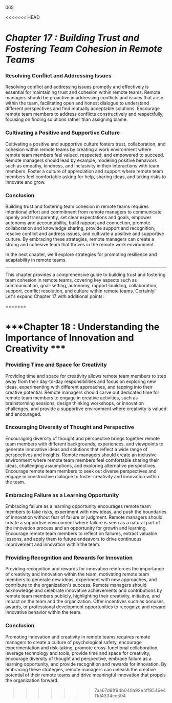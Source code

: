 065

<<<<<<< HEAD

# ***Chapter 17 : Building Trust and Fostering Team Cohesion in Remote Teams***


### **Resolving Conflict and Addressing Issues**

Resolving conflict and addressing issues promptly and effectively is essential for maintaining trust and cohesion within remote teams. Remote managers should be proactive in addressing conflicts and issues that arise within the team, facilitating open and honest dialogue to understand different perspectives and find mutually acceptable solutions. Encourage remote team members to address conflicts constructively and respectfully, focusing on finding solutions rather than assigning blame.

### **Cultivating a Positive and Supportive Culture**

Cultivating a positive and supportive culture fosters trust, collaboration, and cohesion within remote teams by creating a work environment where remote team members feel valued, respected, and empowered to succeed. Remote managers should lead by example, modeling positive behaviors such as empathy, kindness, and inclusivity in their interactions with team members. Foster a culture of appreciation and support where remote team members feel comfortable asking for help, sharing ideas, and taking risks to innovate and grow.

### **Conclusion**

Building trust and fostering team cohesion in remote teams requires intentional effort and commitment from remote managers to communicate openly and transparently, set clear expectations and goals, empower autonomy and accountability, build rapport and connection, promote collaboration and knowledge sharing, provide support and recognition, resolve conflict and address issues, and cultivate a positive and supportive culture. By embracing these strategies, remote managers can create a strong and cohesive team that thrives in the remote work environment.

In the next chapter, we'll explore strategies for promoting resilience and adaptability in remote teams.

---

This chapter provides a comprehensive guide to building trust and fostering team cohesion in remote teams, covering key aspects such as communication, goal-setting, autonomy, rapport-building, collaboration, support, conflict resolution, and culture within remote teams.
Certainly! Let's expand Chapter 17 with additional points:

=======
# ***Chapter 18 : Understanding the Importance of Innovation and Creativity ***

### **Providing Time and Space for Creativity**

Providing time and space for creativity allows remote team members to step away from their day-to-day responsibilities and focus on exploring new ideas, experimenting with different approaches, and tapping into their creative potential. Remote managers should carve out dedicated time for remote team members to engage in creative activities, such as brainstorming sessions, design thinking workshops, or innovation challenges, and provide a supportive environment where creativity is valued and encouraged.

### **Encouraging Diversity of Thought and Perspective**

Encouraging diversity of thought and perspective brings together remote team members with different backgrounds, experiences, and viewpoints to generate innovative ideas and solutions that reflect a wide range of perspectives and insights. Remote managers should create an inclusive environment where remote team members feel comfortable sharing their ideas, challenging assumptions, and exploring alternative perspectives. Encourage remote team members to seek out diverse perspectives and engage in constructive dialogue to foster creativity and innovation within the team.

### **Embracing Failure as a Learning Opportunity**

Embracing failure as a learning opportunity encourages remote team members to take risks, experiment with new ideas, and push the boundaries of innovation without fear of failure or judgment. Remote managers should create a supportive environment where failure is seen as a natural part of the innovation process and an opportunity for growth and learning. Encourage remote team members to reflect on failures, extract valuable lessons, and apply them to future endeavors to drive continuous improvement and innovation within the team.

### **Providing Recognition and Rewards for Innovation**

Providing recognition and rewards for innovation reinforces the importance of creativity and innovation within the team, motivating remote team members to generate new ideas, experiment with new approaches, and contribute to the organization's success. Remote managers should acknowledge and celebrate innovative achievements and contributions by remote team members publicly, highlighting their creativity, initiative, and impact on the team and the organization. Offer incentives such as bonuses, awards, or professional development opportunities to recognize and reward innovative behavior within the team.

### **Conclusion**

Promoting innovation and creativity in remote teams requires remote managers to create a culture of psychological safety, encourage experimentation and risk-taking, promote cross-functional collaboration, leverage technology and tools, provide time and space for creativity, encourage diversity of thought and perspective, embrace failure as a learning opportunity, and provide recognition and rewards for innovation. By embracing these strategies, remote managers can unleash the creative potential of their remote teams and drive meaningful innovation that propels the organization forward.
>>>>>>> 7aa67d8ff94b040a92e4ff9546e411d4334ce504
